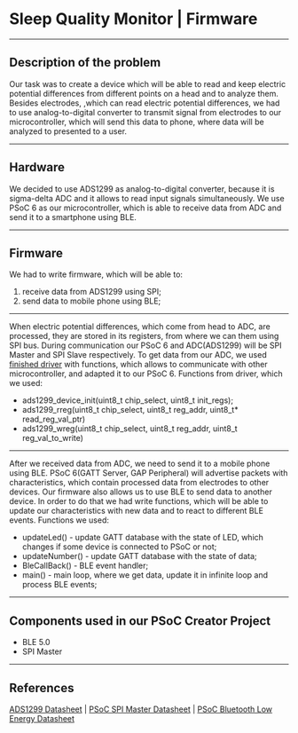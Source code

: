 # Sleep Quality Monitor | Firmware
___
## Description of the problem
Our task was to create a device which will be able to read and keep electric potential differences from different points on a head and to analyze them.
Besides electrodes, ,which can read electric potential differences, we had to use analog-to-digital converter to transmit signal from electrodes to our microcontroller, which will send this data to phone, where data will be analyzed to presented to a user.
___
## Hardware
We decided to use ADS1299 as analog-to-digital converter, because it is sigma-delta ADC and it allows to read input signals simultaneously. We use PSoC 6 as our microcontroller, which is able to receive data from ADC and send it to a smartphone using BLE.
___
## Firmware
We had to write firmware, which will be able to:
1) receive data from ADS1299 using SPI;
2) send data to mobile phone using BLE;
___
When electric potential differences, which come from head to ADC, are processed, they are stored in its registers, from where we can them using SPI bus. During communication our PSoC 6 and ADC(ADS1299) will be SPI Master and SPI Slave respectively.
To get data from our ADC, we used [finished driver](https://github.com/gskelly/eeg/tree/master/firmware/at32uc3l064/brainboard_fw/brainboard_fw/src) with functions, which allows to communicate with other microcontroller, and adapted it to our PSoC 6.
Functions from driver, which we used:
 - ads1299_device_init(uint8_t chip_select, uint8_t init_regs);
 - ads1299_rreg(uint8_t chip_select, uint8_t reg_addr, uint8_t* read_reg_val_ptr)
 - ads1299_wreg(uint8_t chip_select, uint8_t reg_addr, uint8_t reg_val_to_write)
___
After we received data from ADC, we need to send it to a mobile phone using BLE. PSoC 6(GATT Server, GAP Peripheral) will advertise packets with characteristics, which contain processed data from electrodes to other devices.
Our firmware also allows us to use BLE to send data to another device. In order to do that we had write functions, which will be able to update our characteristics with new data and to react to different BLE events.
Functions we used:
 - updateLed() - update GATT database with the state of LED, which changes if some device is connected to PSoC or not;
 - updateNumber() - update GATT database with the state of data;
 - BleCallBack() - BLE event handler;
 - main() - main loop, where we get data, update it in infinite loop and process BLE events;
___
## Components used in our PSoC Creator Project
 - BLE 5.0
 - SPI Master
___
## References
[ADS1299 Datasheet](http://www.ti.com/lit/ds/symlink/ads1299.pdf) |
 [PSoC SPI Master Datasheet](https://www.cypress.com/file/185446/download) |
 [PSoC Bluetooth Low Energy Datasheet](https://www.cypress.com/file/408651/download)